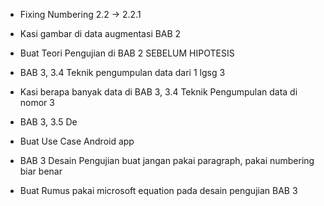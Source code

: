 - Fixing Numbering 2.2 -> 2.2.1
- Kasi gambar di data augmentasi BAB 2
- Buat Teori Pengujian di BAB 2 SEBELUM HIPOTESIS

- BAB 3, 3.4 Teknik pengumpulan data dari 1 lgsg 3
- Kasi berapa banyak data di BAB 3, 3.4 Teknik Pengumpulan data di nomor 3

- BAB 3, 3.5 De


- Buat Use Case Android app

- BAB 3 Desain Pengujian buat jangan pakai paragraph, pakai numbering biar benar
- Buat Rumus pakai microsoft equation pada desain pengujian BAB 3